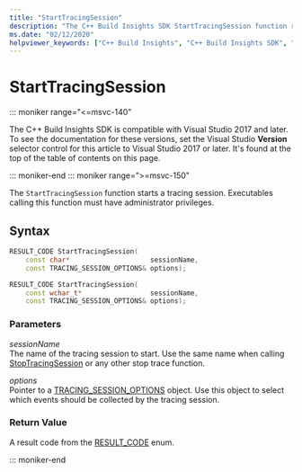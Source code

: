 ```yaml
---
title: "StartTracingSession"
description: "The C++ Build Insights SDK StartTracingSession function reference."
ms.date: "02/12/2020"
helpviewer_keywords: ["C++ Build Insights", "C++ Build Insights SDK", "StartTracingSession", "throughput analysis", "build time analysis", "vcperf.exe"]
---
```

# StartTracingSession

::: moniker range="<=msvc-140"

The C++ Build Insights SDK is compatible with Visual Studio 2017 and later. To see the documentation for these versions, set the Visual Studio **Version** selector control for this article to Visual Studio 2017 or later. It's found at the top of the table of contents on this page.

::: moniker-end
::: moniker range=">=msvc-150"

The `StartTracingSession` function starts a tracing session. Executables calling this function must have administrator privileges.

## Syntax

```cpp
RESULT_CODE StartTracingSession(
    const char*                    sessionName,
    const TRACING_SESSION_OPTIONS& options);

RESULT_CODE StartTracingSession(
    const wchar_t*                 sessionName,
    const TRACING_SESSION_OPTIONS& options);
```

### Parameters

*sessionName*\
The name of the tracing session to start. Use the same name when calling [StopTracingSession](stop-tracing-session.md) or any other stop trace function.

*options*\
Pointer to a [TRACING_SESSION_OPTIONS](../other-types/tracing-session-options-struct.md) object. Use this object to select which events should be collected by the tracing session.

### Return Value

A result code from the [RESULT_CODE](../other-types/result-code-enum.md) enum.

::: moniker-end
